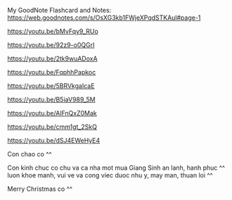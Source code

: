 My GoodNote Flashcard and Notes: https://web.goodnotes.com/s/OsXG3kb1FWjeXPqdSTKAul#page-1

https://youtu.be/bMvFqy9_RUo

https://youtu.be/92z9-o0QGrI

https://youtu.be/2tk9wuADoxA

https://youtu.be/FqphhPapkoc

https://youtu.be/5BRVkgaIcaE

https://youtu.be/B5iaV989_5M

https://youtu.be/AlFnQxZ0Mak

https://youtu.be/cmm1gt_2SkQ

https://youtu.be/dSJ4EWeHyE4




Con chao co ^^

Con kinh chuc co chu va ca nha mot mua Giang Sinh an lanh, hanh phuc ^^ luon khoe manh, vui ve va cong viec duoc nhu y, may man, thuan loi ^^

Merry Christmas co ^^
